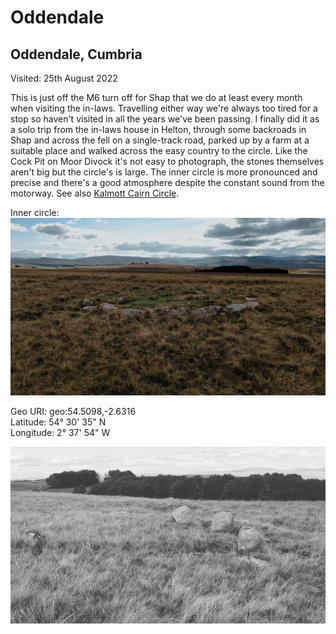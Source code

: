 # Oddendale

## Oddendale, Cumbria

Visited: 25th August 2022

This is just off the M6 turn off for Shap that we do at least every month when visiting the in-laws. Travelling either way we're always too tired for a stop so haven't visited in all the years we've been passing. I finally did it as a solo trip from the in-laws house in Helton, through some backroads in Shap and across the fell on a single-track road, parked up by a farm at a suitable place and walked across the easy country to the circle. Like the Cock Pit on Moor Divock it's not easy to photograph, the stones themselves aren't big but the circle's is large. The inner circle is more pronounced and precise and there's a good atmosphere despite the constant sound from the motorway. See also [Kalmott Cairn Circle](Kalmott%20Cairn%20Circle.md).

Inner circle:
![oddendale_001](images/oddendale_001.jpg)

Geo URI: geo:54.5098,-2.6316  
Latitude: 54° 30' 35" N  
Longitude: 2° 37' 54" W     

![Part of the larger outer circle](images/oddendale_002.jpg)